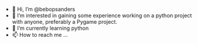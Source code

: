 - 👋 Hi, I’m @bebopsanders
- 👀 I’m interested in gaining some experience working on a python project with anyone, preferably a Pygame project. 
- 🌱 I’m currently learning python
- 📫 How to reach me ...

<!---
bebopsanders/bebopsanders is a ✨ special ✨ repository because its `README.md` (this file) appears on your GitHub profile.
You can click the Preview link to take a look at your changes.
--->
